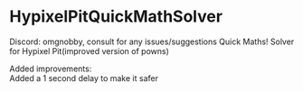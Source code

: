 # HypixelPitQuickMathSolver
Discord: omgnobby, consult for any issues/suggestions
Quick Maths! Solver for Hypixel Pit(improved version of powns)

Added improvements:  
Added a 1 second delay to make it safer
